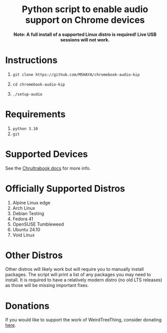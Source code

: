 <h1 align="center">Python script to enable audio support on Chrome devices</h1>

<h4 align="center">Note: A full install of a supported Linux distro is required! Live USB sessions will not work.</h4>

# Instructions
1.     git clone https://github.com/M5HAYA/chromebook-audio-kip
2.     cd chromebook-audio-kip
3.     ./setup-audio

# Requirements
1. `python 3.10`
2. `git`

# Supported Devices
See the [Chrultrabook docs](https://docs.chrultrabook.com/docs/firmware/supported-devices.html) for more info.

# Officially Supported Distros
1. Alpine Linux edge
2. Arch Linux
3. Debian Testing
4. Fedora 41
5. OpenSUSE Tumbleweed
6. Ubuntu 24.10
7. Void Linux

# Other Distros
Other distros will likely work but will require you to manually install packages. The script will print a list of any packages you may need to install. It is required to have a relatively modern distro (no old LTS releases) as those will be missing important fixes.

# Donations
If you would like to support the work of WeirdTreeThing, consider donating [here](https://paypal.me/weirdtreething).
